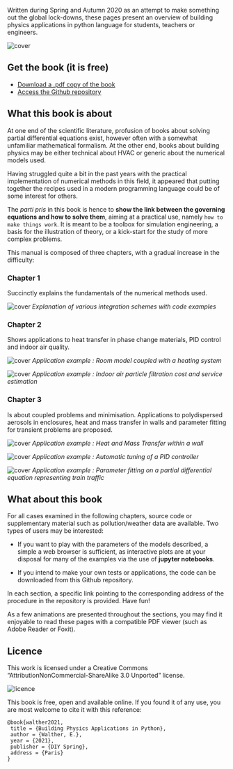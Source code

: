Written during Spring and Autumn 2020 as an attempt to make something out the global lock-downs, these pages present
an overview of building physics applications in python language for students, teachers or engineers.


![cover](images/cover_v0.png)

## Get the book  (it is free)

- [Download a .pdf copy of the book](https://www.researchgate.net/publication/353514722_Building_Physics_-_Applications_in_Python)
- [Access the Github repository](https://github.com/eddes/buildingphysics)


## What this book is about

At one end of the scientific literature, profusion of books about solving partial differential equations exist, however often with a somewhat unfamiliar mathematical formalism. At the other end, books about
building physics may be either technical about HVAC or generic about the numerical models used.

Having struggled quite a bit in the past years with the practical implementation of numerical methods
in this field, it appeared that putting together the recipes used in a modern programming language could
be of some interest for others.

The *parti pris* in this book is hence to **show the link between the governing equations and how to solve
them**, aiming at a practical use, namely `how to make things work`. It is meant to be a toolbox for simulation engineering, a basis for the illustration of theory, or a kick-start for the study of more complex
problems.



This manual is composed of three chapters, with a gradual increase in the difficulty:

### **Chapter 1** 
Succinctly explains the fundamentals of the numerical methods used.

 ![cover](images/schemes_HAM.png)
 *Explanation of various integration schemes with code examples*

### **Chapter 2** 
Shows applications to heat transfer in phase change materials, PID control and indoor air
quality.

![cover](images/chauffage.png)
*Application example : Room model coupled with a heating system*

![cover](images/pseudo_pareto.png)
*Application example : Indoor air particle filtration cost and service estimation*

### **Chapter 3** 
Is about coupled problems and minimisation. Applications to polydispersed aerosols in
enclosures, heat and mass transfer in walls and parameter fitting for transient problems are proposed.

![cover](images/HAM.png)
*Application example : Heat and Mass Transfer within a wall*


![cover](images/PID.png)
*Application example : Automatic tuning of a PID controller*

![cover](images/UAQ.png)
*Application example : Parameter fitting on a partial differential equation representing train traffic*

## What about this book

For all cases examined in the following chapters, source code or supplementary material such as pollution/weather data are available. Two types of users may be interested:

- If you want to play with the parameters of the models described, a simple a web browser is sufficient,
as interactive plots are at your disposal for many of the examples via the use of **jupyter notebooks**.

- If you intend to make your own tests or applications, the code can be downloaded from this Github
repository.

In each section, a specific link pointing to the corresponding address of the procedure in the repository is
provided. Have fun!

As a few animations are presented throughout the sections, you may find it enjoyable to read these
pages with a compatible PDF viewer (such as Adobe Reader or Foxit).

## Licence

This work is licensed under a Creative Commons “AttributionNonCommercial-ShareAlike 3.0 Unported” license. 

![licence](https://upload.wikimedia.org/wikipedia/commons/thumb/c/ce/Cc-by-nc-sa_euro_icon.svg/120px-Cc-by-nc-sa_euro_icon.svg.png)

This book is free, open and available online.
If you found it of any use, you are most welcome to cite it with this reference:
```
@book{walther2021,
 title = {Building Physics Applications in Python},
 author = {Walther, E.},
 year = {2021},
 publisher = {DIY Spring},
 address = {Paris}
}
```
